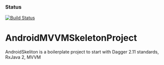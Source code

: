 ### Status
[![Build Status](https://travis-ci.org/buddhasaikia/AndroidMVVMSkeletonProject.svg?branch=master)](https://travis-ci.org/buddhasaikia/AndroidMVVMSkeletonProject)


# AndroidMVVMSkeletonProject
AndroidSkeliton is a boilerplate project to start with Dagger 2.11 standards, RxJava 2, MVVM
